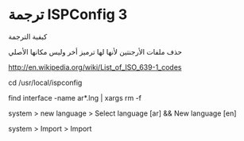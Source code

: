ترجمة ISPConfig 3
======

كيفية الترجمة

حذف ملفات الأرجنتين لأنها لها ترميز أخر وليس مكانها الأصلي

http://en.wikipedia.org/wiki/List_of_ISO_639-1_codes

cd /usr/local/ispconfig

find interface -name ar*.lng | xargs rm -f

system > new language > Select language [ar] && New language [en]

system > Import > Import 